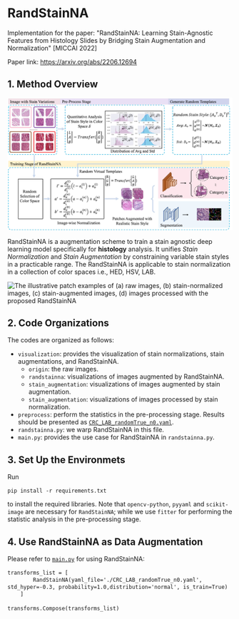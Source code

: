 # RandStainNA

Implementation for the paper: "RandStainNA: Learning Stain-Agnostic Features from Histology Slides by Bridging Stain Augmentation and Normalization" [MICCAI 2022]

Paper link: https://arxiv.org/abs/2206.12694

## 1. Method Overview

![The overall pipeline of the proposed RandStainNA that fuses stain normalization and stain augmentation.](img/framework.png)

RandStainNA is a augmentation scheme to train a stain agnostic deep learning model specifically for **histology** analysis. 
It unifies *Stain Normalization* and *Stain Augmentation* by constraining variable stain styles in a practicable range. 
The RandStainNA is applicable to stain normalization in a collection of color spaces i.e., HED, HSV, LAB.

![The illustrative patch examples of (a) raw images, (b) stain-normalized images, (c) stain-augmented images, (d) images processed with the proposed RandStainNA](img/vis.png)

## 2. Code Organizations
The codes are organized as follows:
- `visualization`: provides the visualization of stain normalizations, stain augmentations, and RandStainNA.
    - `origin`: the raw images.
    - `randstainna`: visualizations of images augmented by RandStainNA.
    - `stain_augmentation`: visualizations of images augmented by stain augmentation. 
    - `stain_augmentation`: visualizations of images processed by stain normalization. 
- `preprocess`: perform the statistics in the pre-processing stage. Results should be presented as [`CRC_LAB_randomTrue_n0.yaml`](./CRC_LAB_randomTrue_n0.yaml).
- `randstainna.py`: we warp RandStainNA in this file. 
- `main.py`: provides the use case for RandStainNA in `randstainna.py`.


## 3. Set Up the Environmets
Run 
```
pip install -r requirements.txt
```
to install the required libraries. Note that `opencv-python`, `pyyaml` and `scikit-image` are necessary for `RandStainNA`; while we use `fitter` for performing the statistic analysis in the pre-processing stage. 

## 4. Use RandStainNA as Data Augmentation

Please refer to [`main.py`](./main.py) for using RandStainNA:
```
transforms_list = [
        RandStainNA(yaml_file='./CRC_LAB_randomTrue_n0.yaml', std_hyper=-0.3, probability=1.0,distribution='normal', is_train=True)
    ]
    
transforms.Compose(transforms_list)
```

